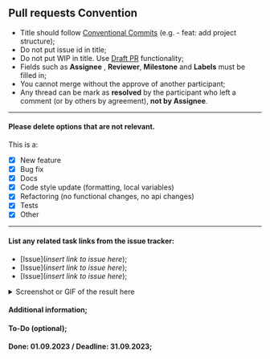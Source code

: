 ## Pull requests Convention

- Title should follow [Conventional Commits](https://docs.rs.school/#/git-convention) (e.g. - feat: add project structure);
- Do not put issue id in title;
- Do not put WIP in title. Use [Draft PR](https://docs.gitlab.com/ee/user/project/merge_requests/drafts.html) functionality;
- Fields such as **Assignee** , **Reviewer**, **Milestone** and **Labels** must be filled in;
- You cannot merge without the approve of another participant;
- Any thread can be mark as **resolved** by the participant who left a comment (or by others by agreement), **not by Assignee**.

---

#### Please delete options that are not relevant.

This is a:

- [x] New feature
- [x] Bug fix
- [x] Docs
- [x] Code style update (formatting, local variables)
- [x] Refactoring (no functional changes, no api changes)
- [x] Tests
- [x] Other

---

#### List any related task links from the issue tracker:

- [Issue](_insert link to issue here_);
- [Issue](_insert link to issue here_);
- [Issue](_insert link to issue here_);

<details>
<summary>
Screenshot or GIF of the result here
</summary>
Screenshot or GIF of the result here
</details>

#### Additional information;

#### To-Do (optional);

#### Done: **01.09.2023** / Deadline: **31.09.2023**;
